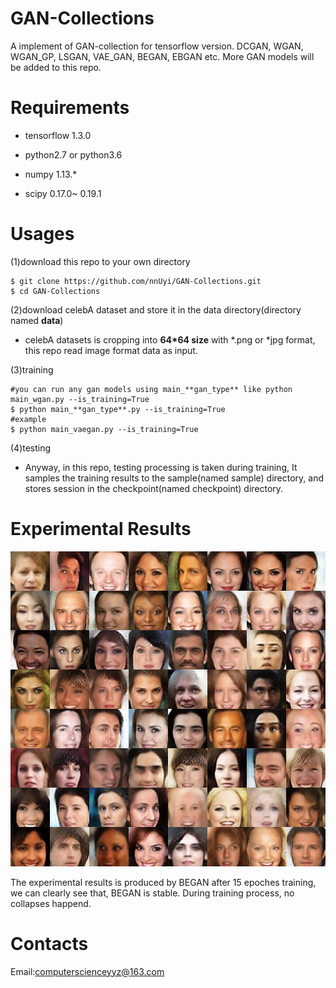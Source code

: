 # GAN-Collections
  A implement of GAN-collection for tensorflow version. DCGAN, WGAN, WGAN_GP, LSGAN, VAE_GAN, BEGAN, EBGAN etc. More GAN models will be added to this repo. 

# Requirements

  - tensorflow 1.3.0

  - python2.7 or python3.6

  - numpy 1.13.*

  - scipy 0.17.0~ 0.19.1
 
# Usages

  (1)download this repo to your own directory
  
    $ git clone https://github.com/nnUyi/GAN-Collections.git
    $ cd GAN-Collections
    
  (2)download celebA dataset and store it in the data directory(directory named **data**)
      
   - celebA datasets is cropping into **64*64 size** with *.png or *jpg format, this repo read image format data as input.
      
  (3)training
    
    #you can run any gan models using main_**gan_type** like python main_wgan.py --is_training=True
    $ python main_**gan_type**.py --is_training=True 
    #example
    $ python main_vaegan.py --is_training=True 
  
  (4)testing
    
   - Anyway, in this repo, testing processing is taken during training, It samples the training results to the sample(named sample) directory, and stores session in the checkpoint(named checkpoint) directory.

# Experimental Results
  <p align='center'><img src='train_15_0000.png'/></p>
  
  The experimental results is produced by BEGAN after 15 epoches training, we can clearly see that, BEGAN is stable. During training process, no collapses happend.
  
# Contacts

  Email:computerscienceyyz@163.com
